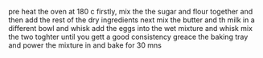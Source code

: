 pre heat the oven at 180 c 
firstly, mix the the  sugar and flour together and then add the rest of the dry ingredients 
next mix the butter and th milk in a different bowl and whisk 
add the eggs into the wet mixture and whisk 
mix the two toghter until you gett a good consistency
greace the baking tray and power the mixture in and bake for 30 mns 

